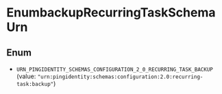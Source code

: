 

# EnumbackupRecurringTaskSchemaUrn

## Enum


* `URN_PINGIDENTITY_SCHEMAS_CONFIGURATION_2_0_RECURRING_TASK_BACKUP` (value: `"urn:pingidentity:schemas:configuration:2.0:recurring-task:backup"`)



